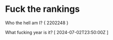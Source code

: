 # Fuck the rankings

Who the hell am I?
{ 2202248 }

What fucking year is it?
[ 2024-07-02T23:50:00Z ]
